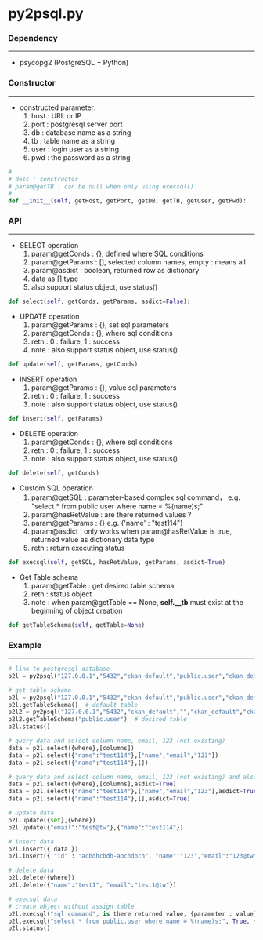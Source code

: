 # py2psql.py

<script type="text/javascript" src="../js/general.js"></script>

### Dependency
---

* psycopg2 (PostgreSQL + Python)

### Constructor
---

* constructed parameter:
  1. host : URL or IP
  2. port : postgresql server port
  3. db : database name as a string
  4. tb : table name as a string
  5. user : login user as a string
  6. pwd : the password as a string

```python
#
# desc : constructor
# param@getTB : can be null when only using execsql()
#
def __init__(self, getHost, getPort, getDB, getTB, getUser, getPwd):
```

### API
---

* SELECT operation
  1. param@getConds : {}, defined where SQL conditions
  2. param@getParams : [], selected column names, empty : means all
  3. param@asdict : boolean, returned row as dictionary
  4. data as [] type
  5. also support status object, use status()

```python
def select(self, getConds, getParams, asdict=False):
```

* UPDATE operation
  1. param@getParams : {}, set sql parameters  
  2. param@getConds : {}, where sql conditions
  3. retn : 0 : failure, 1 : success
  4. note : also support status object, use status()

```python
def update(self, getParams, getConds)
```

* INSERT operation
  1. param@getParams : {}, value sql parameters    
  2. retn : 0 : failure, 1 : success
  3. note : also support status object, use status()

```python
def insert(self, getParams)
```

* DELETE operation
  1. param@getConds : {}, where sql conditions
  2. retn : 0 : failure, 1 : success
  3. note : also support status object, use status()

```python
def delete(self, getConds)
```

* Custom SQL operation
  1. param@getSQL : parameter-based complex sql command，
     e.g. "select * from public.user where name = %(name)s;"
  2. param@hasRetValue : are there returned values ?
  3. param@getParams : {}
     e.g. {'name' : "test114"}
  4. param@asdict : only works when param@hasRetValue is true, returned value as dictionary data type
  5. retn : return executing status

```python
def execsql(self, getSQL, hasRetValue, getParams, asdict=True)
```

* Get Table schema
  1. param@getTable : get desired table schema
  2. retn : status object
  3. note : when param@getTable == None, **self.__tb** must exist at the beginning of object creation

```python
def getTableSchema(self, getTable=None)
```

### Example
---

```python
# link to postgresql database
p2l = py2psql("127.0.0.1","5432","ckan_default","public.user","ckan_default","ckan")

# get table schema
p2l = py2psql("127.0.0.1","5432","ckan_default","public.user","ckan_default","ckan")
p2l.getTableSchema()  # default table
p2l2 = py2psql("127.0.0.1","5432","ckan_default","","ckan_default","ckan")
p2l2.getTableSchema("public.user")  # desired table
p2l.status()

# query data and select column name, email, 123 (not existing)
data = p2l.select({where},[columns])
data = p2l.select({"name":"test114"},["name","email","123"])
data = p2l.select({"name":"test114"},[])

# query data and select column name, email, 123 (not existing) and also returned as dictionary
data = p2l.select({where},[columns],asdict=True)
data = p2l.select({"name":"test114"},["name","email","123"],asdict=True)
data = p2l.select({"name":"test114"},[],asdict=True)

# update data
p2l.update({set},{where})
p2l.update({"email":"test@tw"},{"name":"test114"})

# insert data
p2l.insert({ data })
p2l.insert({ "id" : "acbdhcbdh-abchdbch", "name":"123","email":"123@tw" })

# delete data
p2l.delete({where})
p2l.delete({"name":"test1", "email":"test1@tw"})

# execsql data
# create object without assign table
p2l.execsql("sql command", is there returned value, {parameter : value})
p2l.execsql("select * from public.user where name = %(name)s;", True, {'name' : "test114"}, True)
p2l.status()
```




